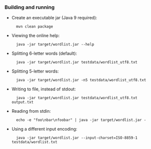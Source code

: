 ### Building and running

* Create an executable jar (Java 9 required):

        mvn clean package

* Viewing the online help:

        java -jar target/wordlist.jar --help

* Splitting 6-letter words (default):

        java -jar target/wordlist.jar testdata/wordlist_utf8.txt

* Splitting 5-letter words:

        java -jar target/wordlist.jar -n5 testdata/wordlist_utf8.txt

* Writing to file, instead of stdout:

        java -jar target/wordlist.jar testdata/wordlist_utf8.txt output.txt

* Reading from stdin:

        echo -e "foo\nbar\nfoobar" | java -jar target/wordlist.jar -

* Using a different input encoding:

        java -jar target/wordlist.jar --input-charset=ISO-8859-1 testdata/wordlist.txt
